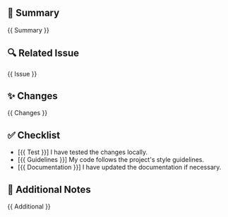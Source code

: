 ## 📌 Summary
<!-- Provide a short summary of your changes. -->
{{ Summary }}

## 🔍 Related Issue
<!-- Specify the issue number related to this PR. -->
{{ Issue }}

## ✨ Changes
<!-- Describe the major changes in your PR. -->
{{ Changes }}

## ✅ Checklist
- [{{ Test }}] I have tested the changes locally.
- [{{ Guidelines }}] My code follows the project's style guidelines.
- [{{ Documentation }}] I have updated the documentation if necessary.

## 🔗 Additional Notes
<!-- Add any additional information about the PR. -->
{{ Additional }}
